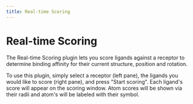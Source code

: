 ```yaml
---
title: Real-time Scoring
---
```


# Real-time Scoring

The Real-time Scoring plugin lets you score ligands against a receptor to determine binding affinity for their current structure, position and rotation.

<vimg src="plugins-page/realtimescoring_plugin.png" />

To use this plugin, simply select a receptor (left pane), the ligands you would like to score (right pane), and press "Start scoring". Each ligand's score will appear on the scoring window. Atom scores will be shown via their radii and atom's will be labeled with their symbol.
